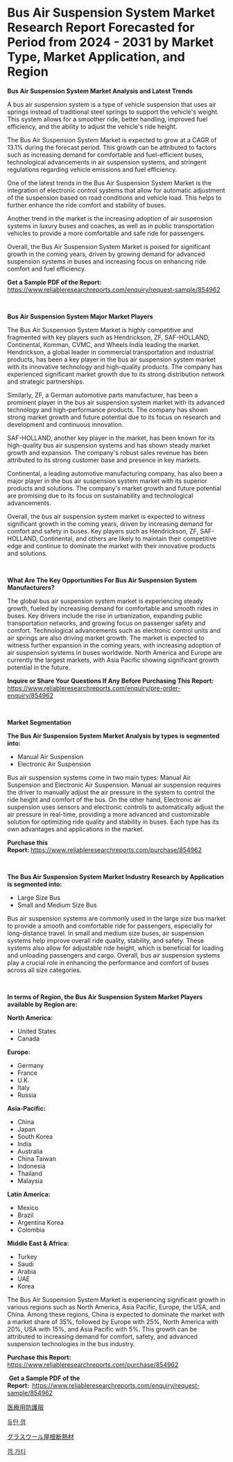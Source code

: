 <p><h1>Bus Air Suspension System Market Research Report Forecasted for Period from 2024 -  2031 by Market Type, Market Application, and Region</h1></p><p><strong>Bus Air Suspension System Market Analysis and Latest Trends</strong></p>
<p><p>A bus air suspension system is a type of vehicle suspension that uses air springs instead of traditional steel springs to support the vehicle's weight. This system allows for a smoother ride, better handling, improved fuel efficiency, and the ability to adjust the vehicle's ride height.</p><p>The Bus Air Suspension System Market is expected to grow at a CAGR of 13.1% during the forecast period. This growth can be attributed to factors such as increasing demand for comfortable and fuel-efficient buses, technological advancements in air suspension systems, and stringent regulations regarding vehicle emissions and fuel efficiency.</p><p>One of the latest trends in the Bus Air Suspension System Market is the integration of electronic control systems that allow for automatic adjustment of the suspension based on road conditions and vehicle load. This helps to further enhance the ride comfort and stability of buses.</p><p>Another trend in the market is the increasing adoption of air suspension systems in luxury buses and coaches, as well as in public transportation vehicles to provide a more comfortable and safe ride for passengers.</p><p>Overall, the Bus Air Suspension System Market is poised for significant growth in the coming years, driven by growing demand for advanced suspension systems in buses and increasing focus on enhancing ride comfort and fuel efficiency.</p></p>
<p><strong>Get a Sample PDF of the Report:&nbsp;</strong> <a href="https://www.reliableresearchreports.com/enquiry/request-sample/854962">https://www.reliableresearchreports.com/enquiry/request-sample/854962</a></p>
<p>&nbsp;</p>
<p><strong>Bus Air Suspension System Major Market Players</strong></p>
<p><p>The Bus Air Suspension System Market is highly competitive and fragmented with key players such as Hendrickson, ZF, SAF-HOLLAND, Continental, Komman, CVMC, and Wheels India leading the market. Hendrickson, a global leader in commercial transportation and industrial products, has been a key player in the bus air suspension system market with its innovative technology and high-quality products. The company has experienced significant market growth due to its strong distribution network and strategic partnerships.</p><p>Similarly, ZF, a German automotive parts manufacturer, has been a prominent player in the bus air suspension system market with its advanced technology and high-performance products. The company has shown strong market growth and future potential due to its focus on research and development and continuous innovation.</p><p>SAF-HOLLAND, another key player in the market, has been known for its high-quality bus air suspension systems and has shown steady market growth and expansion. The company's robust sales revenue has been attributed to its strong customer base and presence in key markets.</p><p>Continental, a leading automotive manufacturing company, has also been a major player in the bus air suspension system market with its superior products and solutions. The company's market growth and future potential are promising due to its focus on sustainability and technological advancements.</p><p>Overall, the bus air suspension system market is expected to witness significant growth in the coming years, driven by increasing demand for comfort and safety in buses. Key players such as Hendrickson, ZF, SAF-HOLLAND, Continental, and others are likely to maintain their competitive edge and continue to dominate the market with their innovative products and solutions.</p></p>
<p>&nbsp;</p>
<p><strong>What Are The Key Opportunities For Bus Air Suspension System Manufacturers?</strong></p>
<p><p>The global bus air suspension system market is experiencing steady growth, fueled by increasing demand for comfortable and smooth rides in buses. Key drivers include the rise in urbanization, expanding public transportation networks, and growing focus on passenger safety and comfort. Technological advancements such as electronic control units and air springs are also driving market growth. The market is expected to witness further expansion in the coming years, with increasing adoption of air suspension systems in buses worldwide. North America and Europe are currently the largest markets, with Asia Pacific showing significant growth potential in the future.</p></p>
<p><strong>Inquire or Share Your Questions If Any Before Purchasing This Report:</strong> <a href="https://www.reliableresearchreports.com/enquiry/pre-order-enquiry/854962">https://www.reliableresearchreports.com/enquiry/pre-order-enquiry/854962</a></p>
<p>&nbsp;</p>
<p><strong>Market Segmentation</strong></p>
<p><strong>The Bus Air Suspension System Market Analysis by types is segmented into:</strong></p>
<p><ul><li>Manual Air Suspension</li><li>Electronic Air Suspension</li></ul></p>
<p><p>Bus air suspension systems come in two main types: Manual Air Suspension and Electronic Air Suspension. Manual air suspension requires the driver to manually adjust the air pressure in the system to control the ride height and comfort of the bus. On the other hand, Electronic air suspension uses sensors and electronic controls to automatically adjust the air pressure in real-time, providing a more advanced and customizable solution for optimizing ride quality and stability in buses. Each type has its own advantages and applications in the market.</p></p>
<p><strong>Purchase this Report:&nbsp;</strong><a href="https://www.reliableresearchreports.com/purchase/854962">https://www.reliableresearchreports.com/purchase/854962</a></p>
<p>&nbsp;</p>
<p><strong>The Bus Air Suspension System Market Industry Research by Application is segmented into:</strong></p>
<p><ul><li>Large Size Bus</li><li>Small and Medium Size Bus</li></ul></p>
<p><p>Bus air suspension systems are commonly used in the large size bus market to provide a smooth and comfortable ride for passengers, especially for long-distance travel. In small and medium size buses, air suspension systems help improve overall ride quality, stability, and safety. These systems also allow for adjustable ride height, which is beneficial for loading and unloading passengers and cargo. Overall, bus air suspension systems play a crucial role in enhancing the performance and comfort of buses across all size categories.</p></p>
<p>&nbsp;</p>
<p><strong>In terms of Region, the Bus Air Suspension System Market Players available by Region are:</strong></p>
<p>
    <p> <strong> North America: </strong>
        <ul>
            <li>United States</li>
            <li>Canada</li>
        </ul>
        </p> 
    <p> <strong> Europe: </strong>
        <ul>
            <li>Germany</li>
            <li>France</li>
            <li>U.K.</li>
            <li>Italy</li>
            <li>Russia</li>
        </ul>
        </p> 
    <p> <strong> Asia-Pacific: </strong>
        <ul>
            <li>China</li>
            <li>Japan</li>
            <li>South Korea</li>
            <li>India</li>
            <li>Australia</li>
            <li>China Taiwan</li>
            <li>Indonesia</li>
            <li>Thailand</li>
            <li>Malaysia</li>
        </ul>
        </p> 
    <p> <strong> Latin America: </strong>
        <ul>
            <li>Mexico</li>
            <li>Brazil</li>
            <li>Argentina Korea</li>
            <li>Colombia</li>
        </ul>
        </p> 
    <p> <strong> Middle East & Africa: </strong>
        <ul>
            <li>Turkey</li>
            <li>Saudi</li>
            <li>Arabia</li>
            <li>UAE</li>
            <li>Korea</li>
        </ul>
    </p>
    </p>
<p><p>The Bus Air Suspension System Market is experiencing significant growth in various regions such as North America, Asia Pacific, Europe, the USA, and China. Among these regions, China is expected to dominate the market with a market share of 35%, followed by Europe with 25%, North America with 20%, USA with 15%, and Asia Pacific with 5%. This growth can be attributed to increasing demand for comfort, safety, and advanced suspension technologies in the bus industry.</p></p>
<p><strong>Purchase this Report: </strong><a href="https://www.reliableresearchreports.com/purchase/854962">https://www.reliableresearchreports.com/purchase/854962</a></p>
<p>&nbsp;<strong>Get a Sample PDF of the Report:&nbsp;&nbsp;</strong><a href="https://www.reliableresearchreports.com/enquiry/request-sample/854962">https://www.reliableresearchreports.com/enquiry/request-sample/854962</a></p>
<p><strong></strong></p>
<p><p><a href="https://medium.com/@danilocardozo_82/%E5%8C%BB%E7%99%82%E7%94%A8%E3%81%AE%E4%BF%9D%E8%AD%B7%E6%9C%8D%E3%81%AE%E5%B8%82%E5%A0%B4%E3%83%AC%E3%83%9D%E3%83%BC%E3%83%88%E3%81%AF-%E3%81%93%E3%81%AE%E5%B8%82%E5%A0%B4%E3%81%AE%E6%9C%80%E6%96%B0%E3%81%AE%E3%83%88%E3%83%AC%E3%83%B3%E3%83%89%E3%81%A8%E6%88%90%E9%95%B7%E6%A9%9F%E4%BC%9A%E3%82%92%E6%98%8E%E3%82%89%E3%81%8B%E3%81%AB%E3%81%97%E3%81%BE%E3%81%99-227b3b0a8d74">医療用防護服</a></p><p><a href="https://medium.com/@theothessalian/%EB%94%94%ED%83%84-%EC%97%BC%EC%88%98-%EC%8B%9C%EC%9E%A5-%EA%B7%9C%EB%AA%A8-%EC%8B%9C%EC%9E%A5-%EC%A0%84%EB%A7%9D-%EB%B0%8F-%EC%8B%9C%EC%9E%A5-%EC%98%88%EC%B8%A1-2024%EB%85%84%EB%B6%80%ED%84%B0-2031%EB%85%84%EA%B9%8C%EC%A7%80-e611e28d1770">듀탄 껌</a></p><p><a href="https://medium.com/@sophiaard2003/%E3%82%AC%E3%83%A9%E3%82%B9%E3%82%A6%E3%83%BC%E3%83%AB%E5%B1%8B%E6%A0%B9%E6%96%AD%E7%86%B1%E6%9D%90%E3%81%AE%E5%B8%82%E5%A0%B4%E3%81%AF-%E5%B8%82%E5%A0%B4%E3%82%B7%E3%82%A7%E3%82%A2-%E3%82%B5%E3%82%A4%E3%82%BA-2031%E5%B9%B4%E3%81%BE%E3%81%A7%E3%81%AE%E4%BA%88%E6%B8%AC%E3%81%AB%E7%84%A6%E7%82%B9%E3%82%92%E5%BD%93%E3%81%A6%E3%81%A6%E3%81%84%E3%81%BE%E3%81%99-61e2944b73f9">グラスウール屋根断熱材</a></p><p><a href="https://medium.com/@theothessalian/%EA%B2%80-%EA%B0%80%ED%8B%B0-%EC%8B%9C%EC%9E%A5%EC%9D%80-%EC%8B%9C%EC%9E%A5-%EC%A0%90%EC%9C%A0%EC%9C%A8-%EC%8B%9C%EC%9E%A5-%EB%8F%99%ED%96%A5-%EB%B0%8F-%EC%8B%9C%EC%9E%A5-%EC%84%B1%EC%9E%A5%EC%97%90-%EA%B4%80%ED%95%9C-%EC%A0%95%EB%B3%B4%EB%A5%BC-%EC%A0%9C%EA%B3%B5%ED%95%A9%EB%8B%88%EB%8B%A4-8bb06e6e9950">껌 가티</a></p></p>